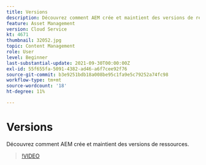 ```yaml
---
title: Versions
description: Découvrez comment AEM crée et maintient des versions de ressources.
feature: Asset Management
version: Cloud Service
kt: 4671
thumbnail: 32052.jpg
topic: Content Management
role: User
level: Beginner
last-substantial-update: 2021-09-30T00:00:00Z
exl-id: 55f655fa-5091-4382-ad46-a6f7cee92f76
source-git-commit: b3e9251bdb18a008be95c1fa9e5c79252a74fc98
workflow-type: tm+mt
source-wordcount: '18'
ht-degree: 11%

---
```


# Versions

Découvrez comment AEM crée et maintient des versions de ressources.

>[!VIDEO](https://video.tv.adobe.com/v/32052?quality=12&learn=on)
